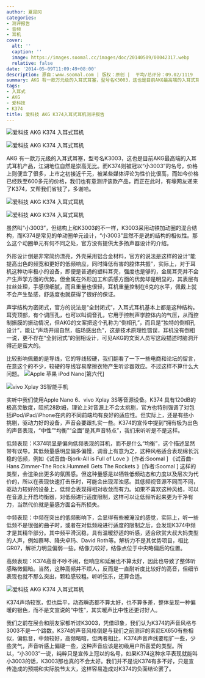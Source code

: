 ```yaml
---
author: 夏昆冈
categories:
- 测评报告
- 音频
- 耳机
cover:
  alt: ''
  caption: ''
  image: https://images.soomal.cc/images/doc/20140509/00042317.webp
  relative: false
date: '2014-05-09T11:09:49+08:00'
description: 源自：www.soomal.com | 版权：原创 |  平均/总评分：09.02/1119
summary: AKG 有一款万元级的入耳式耳塞，型号名K3003，这也是目前AKG最高端的入耳式耳机产品，江湖地位自然是崇高无比。而K374则被冠以“小3003”的名号，价格上则便宜了很多，上市之初接近千元，被某些媒体评论为性价比很高，而如今价格已经跌至600多元的价格，我们也有意测评该款产品，而正在此时，有壕网友递来了K374
tags:
- 入耳式
- AKG
- 爱科技
- K374
title: 爱科技 AKG K374入耳式耳机测评报告
---
```


![爱科技 AKG K374 入耳式耳机](https://images.soomal.cc/images/doc/20140421/00041863_01.webp)



![爱科技 AKG K374 入耳式耳机](https://images.soomal.cc/images/doc/20140421/00041870_01.webp)



AKG 有一款万元级的入耳式耳塞，型号名K3003，这也是目前AKG最高端的入耳式耳机产品，江湖地位自然是崇高无比。而K374则被冠以“小3003”的名号，价格上则便宜了很多，上市之初接近千元，被某些媒体评论为性价比很高，而如今价格已经跌至600多元的价格，我们也有意测评该款产品，而正在此时，有壕网友递来了K374，又帮我们省钱了，多谢哈。



![爱科技 AKG K374 入耳式耳机](https://images.soomal.cc/images/doc/20140421/00041874_01.webp)



![爱科技 AKG K374 入耳式耳机](https://images.soomal.cc/images/doc/20140421/00041862_01.webp)



虽然叫“小3003”，但结构上和K3003的不一样，K3003采用动铁加动圈的混合结构，而K374是常见的单动圈单元设计，“小3003”显然不是说的结构的相似性。那么这个动圈单元有何不同之处，官方没有提供太多扬声器设计的介绍。

外形设计倒是非常简约漂亮，外壳采用铝合金材料，官方的说法是这样的设计“能提高出色的频宽和更好的低频响应，同时降低有害的腔体共振”，实际上，对于耳机这种功率极小的设备，即便是普通的塑料耳壳，强度也是够的，金属耳壳并不会产生声学方面的优势。但金属在外形加工和质感方面的优势却是明显的，其表层有拉丝处理，手感很细腻，而且重量也很轻，耳机重量控制在6克的水平，佩戴上就不会产生坠感，舒适度也就获得了很好的保证。

声学结构为密闭式，官方的说法是“全封闭式”，入耳式耳机基本上都是这种结构。耳壳顶部，有个调压孔，也可以叫调音孔，它用于控制声学腔体内的气压，从而控制振膜的振动情况，但AKG的文案把这个孔称为“倒相孔”，而且是“独特的倒相孔设计”，能让“声场开阔自然，临场感出色”，这是技术原理性错误，耳机没有倒相一说，更不存在“全封闭式”的倒相设计，可见AKG的文案人员写这段描述时脑洞开得还是蛮大的。

比较影响佩戴的是导线，它的导线较硬，我们翻看了一下一些电商和论坛的留言，在意这个的不少，较硬的导线容易摩擦衣物产生听诊器效应。不过这样不算什么大问题。
![Apple 苹果 iPod Nano[第六代]](https://images.soomal.cc/images/doc/20120508/00019426_01.webp)




![vivo Xplay 3S智能手机](https://images.soomal.cc/images/doc/20140121/00039804_01.webp)




实听中我们使用Apple Nano 6、vivo Xplay 3S等音源设备。K374 具有120dB的极高灵敏度，阻抗28欧姆，理论上对音源上不会太挑剔，官方也特别强调了对包括iPod/iPad/iPhone在内的不同前端均有良好的适应性。但实际上，还是有些小挑剔，驱动力好的设备，声音会要跟扎实一些。K374的宣传中提到“拥有极为出色的声音表现，“中性”“均衡”“全面”是其声音特点”，我们来听听是不是这样。

低频表现：K374明显是偏向低频表现的耳机，而不是什么“均衡”，这个描述显然带有误导。其低频量感明显偏多偏慢，调音上有意为之，这种风格适合表现绵长沉稳的低频，例如《试音曲-Bjork-All is Full of Love 》[作者:Soomal ]
 《试音曲-Hans Zimmer-The Rock.Hummell Gets The Rockets 》[作者:Soomal ]
 这样的类型，会渲染出更多的氛围感。但这种量感是以牺牲低频动态和力度以及层次为代价的，所以在表现快速打击乐时，可能会出现浑浊感。其低频视音源不同而不同，驱动力较好的设备上，低频会表现得相对收敛而有力。如果不喜欢这种风格，可以在音源上开启均衡器，对低频进行适度限制，这样可以让低频听起来更为干净有力，当然代价就是量感方面会有所损失。

中频表现：中频在突出的低频影响下，会显得有些被淹没的感觉，实际上，听一些低频不是很强的曲子时，或者在对低频段进行适度的限制之后，会发现K374中频才是其精华部分。其中频平滑沉稳，具有温暖舒适的听感，适合欣赏大叔大妈类型的人声，例如蔡琴、降央卓玛、David Roth等。解析力不是其优势项目，相比GR07，解析力明显偏弱一些。结像力较好，结像点位于中央略偏后的位置。

高频表现：K374高音不吵不闹，但响应和延展也不算太好，因此也导致了整体听感略微偏暗。当然，这种高频并不烦人，反而是一直耐听度比较好的高音，但细节表现也就不那么突出，颗粒感较粗。听听弦乐，还算合适。

![爱科技 AKG K374 入耳式耳机](https://images.soomal.cc/images/doc/20140421/00041873.webp)




K374声场较宽，但也扁平，动态瞬态都不算太好，也不算多差，整体呈现一种偏暖的银色，而不是文宣说的“中性”，其实暖声比中性还更讨好人。

我们之前在展会和朋友家都听过K3003，凭借印象，我们认为K374的声音风格与3003不是一个路数。K374的声音风格倒是与我们之前测评的索尼EX650有些相似，偏低音，中频较好，高频略暗，但两者相比，K374声音声线要粗犷一些，少些灵气，声音听感上偏硬一些，这种声音应该是初级用户所喜爱的类型。所以，“小3003”一说，纯粹只是宣传上冠以的名号，如果K374这种水平表现就能叫小3003的话，K3003那也真的不会太好。我们并不是说K374有多不好，只是宣传造成的预期和实际脱节太大，这样容易造成对K374的负面结论罢了。